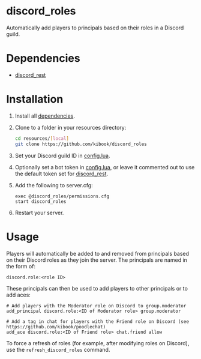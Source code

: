 # discord_roles

Automatically add players to principals based on their roles in a Discord guild.

# Dependencies

- [discord_rest](https://github.com/kibook/discord_rest)

# Installation

1. Install all [dependencies](#dependencies).

2. Clone to a folder in your resources directory:

   ```sh
   cd resources/[local]
   git clone https://github.com/kibook/discord_roles
   ```

3. Set your Discord guild ID in [config.lua](config.lua).

4. Optionally set a bot token in [config.lua](config.lua), or leave it commented out to use the default token set for [discord_rest](https://github.com/kibook/discord_rest).

5. Add the following to server.cfg:

   ```
   exec @discord_roles/permissions.cfg
   start discord_roles
   ```

6. Restart your server.

# Usage

Players will automatically be added to and removed from principals based on their Discord roles as they join the server. The principals are named in the form of:

```
discord.role:<role ID>
```

These principals can then be used to add players to other principals or to add aces:

```
# Add players with the Moderator role on Discord to group.moderator
add_principal discord.role:<ID of Moderator role> group.moderator
```

```
# Add a tag in chat for players with the Friend role on Discord (see https://github.com/kibook/poodlechat)
add_ace discord.role:<ID of Friend role> chat.friend allow
```

To force a refresh of roles (for example, after modifying roles on Discord), use the `refresh_discord_roles` command.
